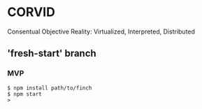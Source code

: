 # CORVID
Consentual Objective Reality: Virtualized, Interpreted, Distributed

## 'fresh-start' branch

### MVP

    $ npm install path/to/finch
    $ npm start
    > 


